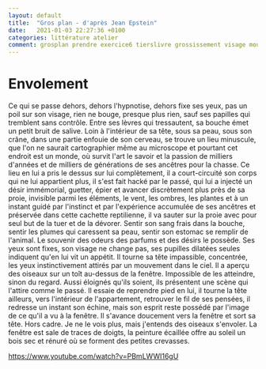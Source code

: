 ```yaml
---
layout: default
title:  "Gros plan - d'après Jean Epstein"
date:   2021-01-03 22:27:36 +0100
categories: littérature atelier
comment: grosplan prendre exercice6 tierslivre grossissement visage mouvement
---
```

# Envolement

Ce qui se passe dehors, dehors l'hypnotise, dehors fixe ses yeux, pas un poil sur son visage, rien ne bouge, presque plus rien, sauf ses papilles qui tremblent sans contrôle. Entre ses lèvres qui tressautent, sa bouche émet un petit bruit de salive. Loin à l'intérieur de sa tête, sous sa peau, sous son crâne, dans une partie enfouie de son cerveau, se trouve un lieu minuscule, que l'on ne saurait cartographier même au microscope et pourtant cet endroit est un monde, où survit l'art le savoir et la passion de milliers d'années et de milliers de générations de ses ancêtres pour la chasse. Ce lieu en lui a pris le dessus sur lui complètement, il a court-circuité son corps qui ne lui appartient plus, il s'est fait hacké par le passé, qui lui a injecté un désir immémorial, guetter, épier et avancer discrètement plus près de sa proie, invisible parmi les éléments, le vent, les ombres, les plantes et à un instant guidé par l'instinct et par l'expérience accumulée de ses ancêtres et préservée dans cette cachette reptilienne, il va sauter sur la proie avec pour seul but de la tuer et de la dévorer. Sentir son sang frais dans la bouche, sentir les plumes qui caressent sa peau, sentir son estomac se remplir de l'animal. Le souvenir des odeurs des parfums et des désirs le possède. Ses yeux sont fixes, son visage ne change pas, ses pupilles dilatées seules indiquent qu'en lui vit un appétit. Il tourne sa tête impassible, concentrée, les yeux instinctivement attirés par un mouvement dans le ciel. Il a aperçu des oiseaux sur un toît au-dessus de la fenêtre. Impossible de les atteindre, sinon du regard. Aussi éloignés qu'ils soient, ils présentent une scène qui l'attire comme le passé. Il essaie de reprendre pied en lui, il tourne la tête ailleurs, vers l'intérieur de l'appartement, retrouver le fil de ses pensées, il redresse un instant son échine, mais son esprit reste possédé par l'image de ce qu'il a vu à la fenêtre. Il s'avance doucement vers la fenêtre et sort sa tête. Hors cadre. Je ne le vois plus, mais j'entends des oiseaux s'envoler. La fenêtre est sale de traces de doigts, la peinture écaillée offre au soleil un bois sec et rénuré où se forment des petites crevasses.


<https://www.youtube.com/watch?v=PBmLWWI16gU>